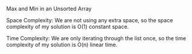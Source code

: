 Max and Min in an Unsorted Array

Space Complexity:
We are not using any extra space, so the space complexity of my solution is
O(1) constant space.

Time Complexity:
We are only iterating through the list once, so the time complexity of my solution
is O(n) linear time.